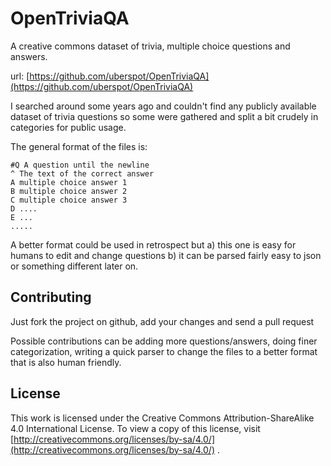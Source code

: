 # OpenTriviaQA

A creative commons dataset of trivia, multiple choice questions and answers.

url: [https://github.com/uberspot/OpenTriviaQA](https://github.com/uberspot/OpenTriviaQA)

I searched around some years ago and couldn't find any publicly available dataset of trivia questions so some were 
gathered and split a bit crudely in categories for public usage.

The general format of the files is:

    #Q A question until the newline
    ^ The text of the correct answer
    A multiple choice answer 1
    B multiple choice answer 2
    C multiple choice answer 3
    D ....
    E ...
    .....

A better format could be used in retrospect but a) this one is easy for humans to edit and change questions b) it can be
parsed fairly easy to json or something different later on.

## Contributing

Just fork the project on github, add your changes and send a pull request

Possible contributions can be adding more questions/answers, doing finer categorization, writing a quick parser to
change the files to a better format that is also human friendly.


## License

This work is licensed under the Creative Commons Attribution-ShareAlike 4.0 International License. To view a copy of
this license, visit [http://creativecommons.org/licenses/by-sa/4.0/](http://creativecommons.org/licenses/by-sa/4.0/) .
